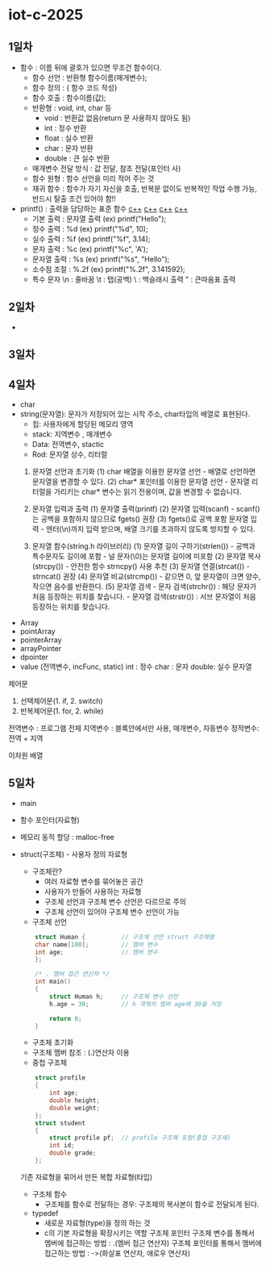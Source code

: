 # iot-c-2025
## 1일차
- 함수 : 이름 뒤에 괄호가 있으면 무조건 함수이다.
  - 함수 선언 : 반환형 함수이름(매개변수);
  - 함수 정의 : { 함수 코드 작성}
  - 함수 호출 : 함수이름(값);
  - 반환형 : void, int, char 등
    - void : 반환값 없음(return 문 사용하지 않아도 됨)
    - int : 정수 반환
    - float : 실수 반환
    - char : 문자 반환
    - double : 큰 실수 반환
  - 매개변수 전달 방식 : 값 전달, 참조 전달(포인터 사)
  - 함수 원형 : 함수 선언을 미리 적어 주는 것
  - 재귀 함수 : 함수가 자기 자신을 호출, 반복문 없이도 반복적인 작업 수행 가능, 반드시 탈출 조건 있어야 함!!
- printf() : 출력을 담당하는 표준 함수
    [c++](./C/Day1/printf.c)
    [c++](./C/Day1/printf2.c)
    [c++](./C/Day1/printf3.c)
    [c++](./C/Day1/printf4.c)
  - 기본 출력 : 문자열 출력
    (ex) printf("Hello");
  - 정수 출력 : %d
    (ex) printf("%d", 10);
  - 실수 출력 : %f
    (ex) printf("%f", 3.14);
  - 문자 출력 : %c
    (ex) printf("%c", 'A');
  - 문자열 출력 : %s
    (ex) printf("%s", "Hello");
  - 소수점 조절 : %.2f
    (ex) printf("%.2f", 3.141592);
  - 특수 문자
    \n : 줄바꿈
    \t : 탭(공백)
    \\ : 백슬래시 출력
    \" : 큰따옴표 출력

## 2일차
-
## 3일차
## 4일차
- char
- string(문자열): 문자가 저장되어 있는 시작 주소, char타입의 배열로 표현된다.
    - 힙: 사용자에게 할당된 메모리 영역
    - stack: 지역변수 , 매개변수
    - Data: 전역변수, stactic
    - Rod: 문자열 상수, 리터럴
    1. 문자열 선언과 초기화
        (1) char 배열을 이용한 문자열 선언 - 배열로 선언하면 문자열을 변경할 수 있다.
        (2) char* 포인터를 이용한 문자열 선언 - 문자열 리터럴을 가리키는 char* 변수는 읽기 전용이며, 값을 변경할 수 없습니다.
    
    2. 문자열 입력과 출력
        (1) 문자열 출력(printf)
        (2) 문자열 입력(scanf) - scanf()는 공백을 포함하지 않으므로 fgets() 권장
        (3) fgets()로 공백 포함 문자열 입력
            - 엔터(\n)까지 입력 받으며, 배열 크기를 초과하지 않도록 방지할 수 있다.

    3. 문자열 함수(string.h 라이브러리)
        (1) 문자열 길이 구하기(strlen())
            - 공백과 특수문자도 길이에 포함
            - 널 문자(\0)는 문자열 길이에 미포함
        (2) 문자열 복사(strcpy())
            - 안전한 함수 strncpy() 사용 추천
        (3) 문자열 연결(strcat())
            - strncat() 권장
        (4) 문자열 비교(strcmp())
            - 같으면 0, 앞 문자열이 크면 양수, 작으면 음수를 반환한다.
        (5) 문자열 검색
            - 문자 검색(strchr()) : 해당 문자가 처음 등장하는 위치를 찾습니다.
            - 문자열 검색(strstr()) : 서브 문자열이 처음 등장하는 위치를 찾습니다.
- Array
- pointArray
- pointerArray
- arrayPointer
- dpointer
- value (전역변수, incFunc, static)
int : 정수
char : 문자
double: 실수
문자열

제어문 
1. 선택제어문(1. if, 2. switch)
2. 반복제어문(1. for, 2. while)

전역변수 : 프로그램 전체
지역변수 : 블록안에서만 사용, 매개변수, 자동변수
정적변수: 전역 + 지역

이차원 배열

## 5일차
- main
- 함수 포인터(자료형)
- 메모리 동적 할당 : malloc-free
- struct(구조체) - 사용자 정의 자료형
    - 구조체란? 
        - 여러 자료형 변수를 묶어놓은 공간
        - 사용자가 만들어 사용하는 자료형
        - 구조체 선언과 구조체 변수 선언은 다르므로 주의
        - 구조체 선언이 있어야 구조체 변수 선언이 가능
    - 구조체 선언
    ``` c
        struct Human {          // 구조체 선언 struct 구조체명
        char name[100];         // 멤버 변수
        int age;                // 멤버 변수
        };

        /* . 멤버 접근 연산자 */
        int main()
        {
            struct Human h;     // 구조체 변수 선언
            h.age = 30;         // h 객체의 멤버 age에 30을 저장 

            return 0;
        }
    ```
    - 구조체 초기화
    - 구조체 멤버 참조 : (.)연산자 이용
    - 중첩 구조체
    ```c
        struct profile
        {
            int age;
            double height;
            double weight;
        };
        struct student
        {
            struct profile pf;  // profile 구조체 포함(중첩 구조체)
            int id;
            double grade;
        };
    ```

    기존 자료형을 묶어서 만든 복합 자료형(타입)
    - 구조체 함수
        - 구조체를 함수로 전달하는 경우: 구조체의 복사본이 함수로 전달되게 된다.
    - typedef
        - 새로운 자료형(type)을 정의 하는 것
        - c의 기본 자료형을 확장시키는 역할
    구조체 포인터
    구조체 변수를 통해서 멤버에 접근하는 방법 : .(멤버 접근 연산자)
    구조체 포인터를 통해서 멤버에 접근하는 방법 : ->(화살표 연산자, 애로우 연산자)
